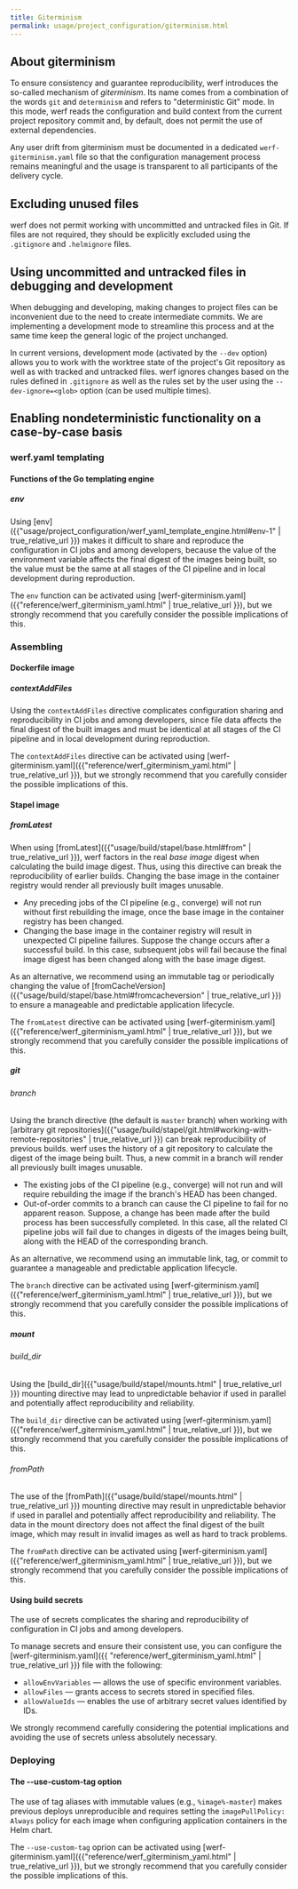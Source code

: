 ```yaml
---
title: Giterminism
permalink: usage/project_configuration/giterminism.html
---
```


## About giterminism

To ensure consistency and guarantee reproducibility, werf introduces the so-called mechanism of _giterminism_. Its name comes from a combination of the words `git` and `determinism` and refers to "deterministic Git" mode. In this mode, werf reads the configuration and build context from the current project repository commit and, by default, does not permit the use of external dependencies.

Any user drift from giterminism must be documented in a dedicated `werf-giterminism.yaml` file so that the configuration management process remains meaningful and the usage is transparent to all participants of the delivery cycle.

## Excluding unused files

werf does not permit working with uncommitted and untracked files in Git. If files are not required, they should be explicitly excluded using the `.gitignore` and `.helmignore` files.

## Using uncommitted and untracked files in debugging and development

When debugging and developing, making changes to project files can be inconvenient due to the need to create intermediate commits. We are implementing a development mode to streamline this process and at the same time keep the general logic of the project unchanged.

In current versions, development mode (activated by the `--dev` option) allows you to work with the worktree state of the project's Git repository as well as with tracked and untracked files. werf ignores changes based on the rules defined in `.gitignore` as well as the rules set by the user using the `--dev-ignore=<glob>` option (can be used multiple times).

##  Enabling nondeterministic functionality on a case-by-case basis

### werf.yaml templating

#### Functions of the Go templating engine

##### env

Using [env]({{"usage/project_configuration/werf_yaml_template_engine.html#env-1" | true_relative_url }}) makes it difficult to share and reproduce the configuration in CI jobs and among developers, because the value of the environment variable affects the final digest of the images being built, so the value must be the same at all stages of the CI pipeline and in local development during reproduction.

The `env` function can be activated using [werf-giterminism.yaml]({{"reference/werf_giterminism_yaml.html" | true_relative_url }}), but we strongly recommend that you carefully consider the possible implications of this.

### Assembling

#### Dockerfile image

##### contextAddFiles

Using the `contextAddFiles` directive complicates configuration sharing and reproducibility in CI jobs and among developers, since file data affects the final digest of the built images and must be identical at all stages of the CI pipeline and in local development during reproduction.

The `contextAddFiles` directive can be activated using [werf-giterminism.yaml]({{"reference/werf_giterminism_yaml.html" | true_relative_url }}), but we strongly recommend that you carefully consider the possible implications of this.

#### Stapel image

##### fromLatest

When using [fromLatest]({{"usage/build/stapel/base.html#from" | true_relative_url }}), werf factors in the real _base image_ digest when calculating the build image digest. Thus, using this directive can break the reproducibility of earlier builds. Changing the base image in the container registry would render all previously built images unusable.

* Any preceding jobs of the CI pipeline (e.g., converge) will not run without first rebuilding the image, once the base image in the container registry has been changed.
* Changing the base image in the container registry will result in unexpected CI pipeline failures. Suppose the change occurs after a successful build. In this case, subsequent jobs will fail because the final image digest has been changed along with the base image digest.

As an alternative, we recommend using an immutable tag or periodically changing the value of [fromCacheVersion]({{"usage/build/stapel/base.html#fromcacheversion" | true_relative_url }}) to ensure a manageable and predictable application lifecycle.

The `fromLatest` directive can be activated using [werf-giterminism.yaml]({{"reference/werf_giterminism_yaml.html" | true_relative_url }}), but we strongly recommend that you carefully consider the possible implications of this.

##### git

###### branch

Using the branch directive (the default is `master` branch) when working with [arbitrary git repositories]({{"usage/build/stapel/git.html#working-with-remote-repositories" | true_relative_url }}) can break reproducibility of previous builds. werf uses the history of a git repository to calculate the digest of the image being built. Thus, a new commit in a branch will render all previously built images unusable.

* The existing jobs of the CI pipeline (e.g., converge) will not run and will require rebuilding the image if the branch's HEAD has been changed.
* Out-of-order commits to a branch can cause the CI pipeline to fail for no apparent reason. Suppose, a change has been made after the build process has been successfully completed. In this case, all the related CI pipeline jobs will fail due to changes in digests of the images being built, along with the HEAD of the corresponding branch.

As an alternative, we recommend using an immutable link, tag, or commit to guarantee a manageable and predictable application lifecycle.

The `branch` directive can be activated using [werf-giterminism.yaml]({{"reference/werf_giterminism_yaml.html" | true_relative_url }}), but we strongly recommend that you carefully consider the possible implications of this.

##### mount

###### build_dir

Using the [build_dir]({{"usage/build/stapel/mounts.html" | true_relative_url }}) mounting directive may lead to unpredictable behavior if used in parallel and potentially affect reproducibility and reliability.

The `build_dir` directive can be activated using [werf-giterminism.yaml]({{"reference/werf_giterminism_yaml.html" | true_relative_url }}), but we strongly recommend that you carefully consider the possible implications of this.

###### fromPath

The use of the [fromPath]({{"usage/build/stapel/mounts.html" | true_relative_url }}) mounting directive may result in unpredictable behavior if used in parallel and potentially affect reproducibility and reliability. The data in the mount directory does not affect the final digest of the built image, which may result in invalid images as well as hard to track problems.

The `fromPath` directive can be activated using [werf-giterminism.yaml]({{"reference/werf_giterminism_yaml.html" | true_relative_url }}), but we strongly recommend that you carefully consider the possible implications of this.

#### Using build secrets

The use of secrets complicates the sharing and reproducibility of configuration in CI jobs and among developers.

To manage secrets and ensure their consistent use, you can configure the [werf-giterminism.yaml]({{ "reference/werf_giterminism_yaml.html" | true_relative_url }}) file with the following:

- `allowEnvVariables` — allows the use of specific environment variables.
- `allowFiles` — grants access to secrets stored in specified files.
- `allowValueIds` — enables the use of arbitrary secret values identified by IDs.

We strongly recommend carefully considering the potential implications and avoiding the use of secrets unless absolutely necessary.

### Deploying

#### The --use-custom-tag option

The use of tag aliases with immutable values (e.g., `%image%-master`) makes previous deploys unreproducible and requires setting the `imagePullPolicy: Always` policy for each image when configuring application containers in the Helm chart.

The `--use-custom-tag` oprion can be activated using [werf-giterminism.yaml]({{"reference/werf_giterminism_yaml.html" | true_relative_url }}), but we strongly recommend that you carefully consider the possible implications of this.
